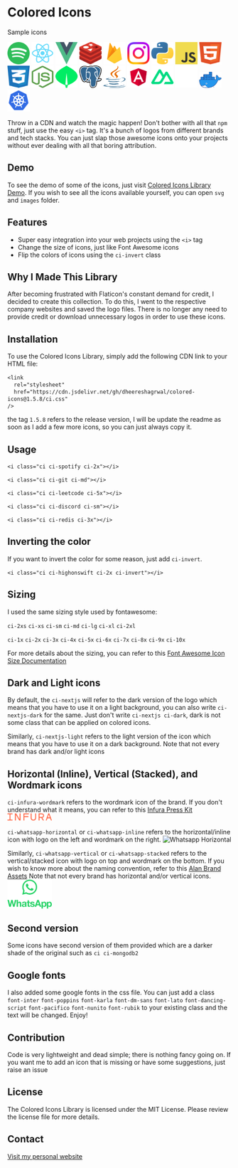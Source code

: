 # Colored Icons

Sample icons

<img src="./svg/spotify.svg" alt="Spotify Icon" width="50" height="50"> <img src="./images/reactjs.png" alt="React Icon" width="50" height="50">
<img src="./svg/vuejs.svg" alt="Vue.js Icon" width="50" height="50"> <img src="./svg/redis.svg" alt="Redis Icon" width="50" height="50"> <img src="./images/firebase.png" alt="Firebase Icon" width="50" height="50"> <img src="./svg/instagram.svg" alt="Instagram Icon" width="50" height="50"> <img src="./svg/python.svg" alt="Python Icon" width="50" height="50"> <img src="./svg/js.svg" alt="JavaScript Icon" width="50" height="50"> <img src="./svg/html.svg" alt="HTML5 Icon" width="50" height="50"> <img src="./svg/css.svg" alt="CSS3 Icon" width="50" height="50"> <img src="./svg/nodejs.svg" alt="Node.js Icon" width="50" height="50"> <img src="./svg/mongodb.svg" alt="MongoDB Icon" width="50" height="50"> <img src="./images/postgresql.png" alt="PostgreSQL Icon" width="50" height="50"> <img src="./svg/java.svg" alt="Java Icon" width="50" height="50"> <img src="./svg/angular.svg" alt="Angular Icon" width="50" height="50"> <img src="./svg/nuxtjs.svg" alt="Nuxtjs Icon" width="50" height="50"> <img src="./svg/github-light.svg" alt="GitHub Icon" width="50" height="50"> <img src="./images/docker.webp" alt="Docker Icon" width="50"> <img src="./svg/kubernetes.svg" alt="Kubernetes Icon" width="50" height="50">

Throw in a CDN and watch the magic happen! Don't bother with all that `npm` stuff, just use the easy `<i>` tag. It's a bunch of logos from different brands and tech stacks. You can just slap those awesome icons onto your projects without ever dealing with all that boring attribution.

## Demo

To see the demo of some of the icons, just visit [Colored Icons Library Demo](https://dheereshagrwal.github.io/colored-icons/). If you wish to see all the icons available yourself, you can open `svg` and `images` folder.

## Features

- Super easy integration into your web projects using the `<i>` tag
- Change the size of icons, just like Font Awesome icons
- Flip the colors of icons using the `ci-invert` class

## Why I Made This Library

After becoming frustrated with Flaticon's constant demand for credit, I decided to create this collection. To do this, I went to the respective company websites and saved the logo files. There is no longer any need to provide credit or download unnecessary logos in order to use these icons.

## Installation

To use the Colored Icons Library, simply add the following CDN link to your HTML file:

```
<link
  rel="stylesheet"
  href="https://cdn.jsdelivr.net/gh/dheereshagrwal/colored-icons@1.5.8/ci.css"
/>
```

the tag `1.5.8` refers to the release version, I will be update the readme as soon as I add a few more icons, so you can just always copy it.

## Usage

```
<i class="ci ci-spotify ci-2x"></i>
```

```
<i class="ci ci-git ci-md"></i>
```

```
<i class="ci ci-leetcode ci-5x"></i>
```

```
<i class="ci ci-discord ci-sm"></i>
```

```
<i class="ci ci-redis ci-3x"></i>
```

## Inverting the color

If you want to invert the color for some reason, just add `ci-invert`.

```
<i class="ci ci-highonswift ci-2x ci-invert"></i>
```

## Sizing

I used the same sizing style used by fontawesome:

`ci-2xs` `ci-xs` `ci-sm` `ci-md` `ci-lg` `ci-xl` `ci-2xl`

`ci-1x` `ci-2x` `ci-3x` `ci-4x` `ci-5x` `ci-6x` `ci-7x` `ci-8x` `ci-9x` `ci-10x`

For more details about the sizing, you can refer to this [Font Awesome Icon Size Documentation](https://fontawesome.com/docs/web/style/size)

## Dark and Light icons

By default, the `ci-nextjs` will refer to the dark version of the logo which means that you have to use it on a light background, you can also write `ci-nextjs-dark` for the same.
Just don't write `ci-nextjs ci-dark`, dark is not some class that can be applied on colored icons.

Similarly, `ci-nextjs-light` refers to the light version of the icon which means that you have to use it on a dark background.
Note that not every brand has dark and/or light icons

## Horizontal (Inline), Vertical (Stacked), and Wordmark icons

`ci-infura-wordmark` refers to the wordmark icon of the brand. If you don't understand what it means, you can refer to this [Infura Press Kit](https://www.infura.io/presskit)
<img src="./svg/infura-wordmark.svg" alt="Infura Wordmark" width="100">

`ci-whatsapp-horizontal` or `ci-whatsapp-inline` refers to the horizontal/inline icon with logo on the left and wordmark on the right.
<img src='./svg/alan-whatsapp.svg' alt="Whatsapp Horizontal" width="100">

Similarly, `ci-whatsapp-vertical` or `ci-whatsapp-stacked` refers to the vertical/stacked icon with logo on top and wordmark on the bottom. If you wish to know more about the naming convention, refer to this [Alan Brand Assets](https://alan.app/brand-assets/)
Note that not every brand has horizontal and/or vertical icons.
<img src='./svg/whatsapp-vertical.svg' alt="Whatsapp Vertical" width="100">

## Second version

Some icons have second version of them provided which are a darker shade of the original such as `ci ci-mongodb2`

## Google fonts

I also added some google fonts in the css file. You can just add a class `font-inter` `font-poppins` `font-karla` `font-dm-sans` `font-lato` `font-dancing-script` `font-pacifico` `font-nunito` `font-rubik` to your existing class and the text will be changed. Enjoy!

## Contribution

Code is very lightweight and dead simple; there is nothing fancy going on.
If you want me to add an icon that is missing or have some suggestions, just raise an issue

## License

The Colored Icons Library is licensed under the MIT License. Please review the license file for more details.

## Contact

[Visit my personal website](https://dheereshagrwal.vercel.app)
